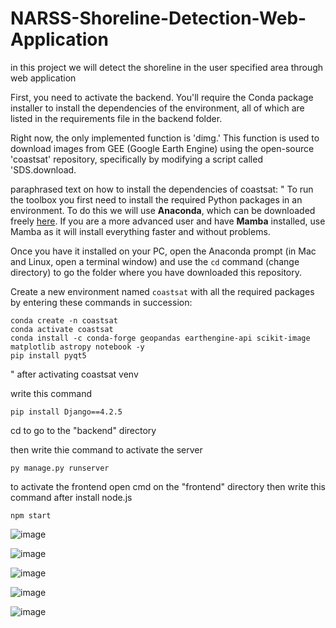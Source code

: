 # NARSS-Shoreline-Detection-Web-Application
 in this project we will detect the shoreline in the user specified area through web application

 First, you need to activate the backend. You'll require the Conda package installer to install the dependencies of the environment, all of which are listed in the requirements file in the backend folder.

Right now, the only implemented function is 'dimg.' This function is used to download images from GEE (Google Earth Engine) using the open-source 'coastsat' repository, specifically by modifying a script called 'SDS.download.

paraphrased text on how to install the dependencies of coastsat:
"
To run the toolbox you first need to install the required Python packages in an environment. To do this we will use **Anaconda**, which can be downloaded freely [here](https://www.anaconda.com/download/). If you are a more advanced user and have **Mamba** installed, use Mamba as it will install everything faster and without problems.

Once you have it installed on your PC, open the Anaconda prompt (in Mac and Linux, open a terminal window) and use the `cd` command (change directory) to go the folder where you have downloaded this repository.

Create a new environment named `coastsat` with all the required packages by entering these commands in succession:

```
conda create -n coastsat
conda activate coastsat
conda install -c conda-forge geopandas earthengine-api scikit-image matplotlib astropy notebook -y
pip install pyqt5
```
"
after activating coastsat venv 

write this command

    pip install Django==4.2.5

cd to go to the "backend" directory

then write thie command to activate the server

    py manage.py runserver

to activate the frontend open cmd on the "frontend" directory then write this command after install node.js

    npm start
    

![image](https://github.com/assemihab/NARSS-Shoreline-Detection-Web-Application/assets/87605812/17fc9893-2003-4b08-8935-4e7ddb7a21a6)

![image](https://github.com/assemihab/NARSS-Shoreline-Detection-Web-Application/assets/87605812/b48d28fe-e952-4e9c-9fd8-53cdffb27e5d)

![image](https://github.com/assemihab/NARSS-Shoreline-Detection-Web-Application/assets/87605812/52d48577-f87b-4853-9156-9636d7a3d592)

![image](https://github.com/assemihab/NARSS-Shoreline-Detection-Web-Application/assets/87605812/c145f3be-f415-4d0a-8c51-9f3ce725da7b)

![image](https://github.com/assemihab/NARSS-Shoreline-Detection-Web-Application/assets/87605812/7bbc0a44-ea70-46c2-a57d-ccbae28eab50)













 
 


